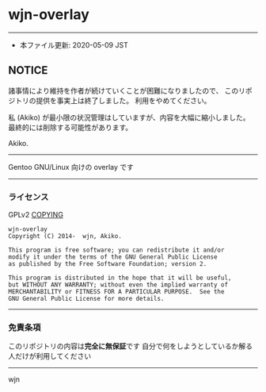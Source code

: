 # wjn-overlay
----

- 本ファイル更新: 2020-05-09 JST

## NOTICE

諸事情により維持を作者が続けていくことが困難になりましたので、
このリポジトリの提供を事実上は終了しました。
利用をやめてください。

私 (Akiko) が最小限の状況管理はしていますが、内容を大幅に縮小しました。
最終的には削除する可能性があります。

Akiko.

----

Gentoo GNU/Linux 向けの overlay です

----
### ライセンス

GPLv2 [COPYING](COPYING)

```
wjn-overlay
Copyright (C) 2014-  wjn, Akiko.

This program is free software; you can redistribute it and/or
modify it under the terms of the GNU General Public License
as published by the Free Software Foundation; version 2.

This program is distributed in the hope that it will be useful,
but WITHOUT ANY WARRANTY; without even the implied warranty of
MERCHANTABILITY or FITNESS FOR A PARTICULAR PURPOSE.  See the
GNU General Public License for more details.
```

----
### 免責条項

このリポジトリの内容は**完全に無保証**です
自分で何をしようとしているか解る人だけが利用してください

----
wjn
